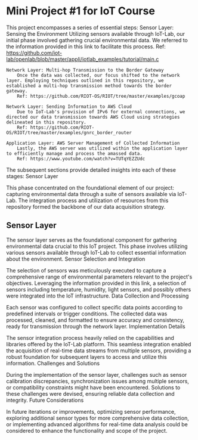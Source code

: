 # Mini Project #1 for IoT Course

This project encompasses a series of essential steps:
    Sensor Layer: Sensing the Environment
        Utilizing sensors available through IoT-Lab, our initial phase involved gathering crucial environmental data. We referred to the information provided in this link to facilitate this process. 
        Ref: https://github.com/iot-lab/openlab/blob/master/appli/iotlab_examples/tutorial/main.c

    Network Layer: Multi-hop Transmission to the Border Gateway
        Once the data was collected, our focus shifted to the network layer. Employing techniques outlined in this repository, we established a multi-hop transmission method towards the border gateway.
        Ref: https://github.com/RIOT-OS/RIOT/tree/master/examples/gcoap

    Network Layer: Sending Information to AWS Cloud
        Due to IoT-Lab's provision of IPv6 for external connections, we directed our data transmission towards AWS Cloud using strategies delineated in this repository.
        Ref: https://github.com/RIOT-OS/RIOT/tree/master/examples/gnrc_border_router

    Application Layer: AWS Server Management of Collected Information
        Lastly, the AWS server was utilized within the application layer to efficiently manage and process the amassed data.
        Ref: https://www.youtube.com/watch?v=TUTqYEZZUdc

The subsequent sections provide detailed insights into each of these stages:
Sensor Layer

This phase concentrated on the foundational element of our project: capturing environmental data through a suite of sensors available via IoT-Lab. The integration process and utilization of resources from this repository formed the backbone of our data acquisition strategy.


## Sensor Layer


The sensor layer serves as the foundational component for gathering environmental data crucial to this IoT project. This phase involves utilizing various sensors available through IoT-Lab to collect essential information about the environment.
Sensor Selection and Integration

The selection of sensors was meticulously executed to capture a comprehensive range of environmental parameters relevant to the project's objectives. Leveraging the information provided in this link, a selection of sensors including temperature, humidity, light sensors, and possibly others were integrated into the IoT infrastructure.
Data Collection and Processing

Each sensor was configured to collect specific data points according to predefined intervals or trigger conditions. The collected data was processed, cleaned, and formatted to ensure accuracy and consistency, ready for transmission through the network layer.
Implementation Details

The sensor integration process heavily relied on the capabilities and libraries offered by the IoT-Lab platform. This seamless integration enabled the acquisition of real-time data streams from multiple sensors, providing a robust foundation for subsequent layers to access and utilize this information.
Challenges and Solutions

During the implementation of the sensor layer, challenges such as sensor calibration discrepancies, synchronization issues among multiple sensors, or compatibility constraints might have been encountered. Solutions to these challenges were devised, ensuring reliable data collection and integrity.
Future Considerations

In future iterations or improvements, optimizing sensor performance, exploring additional sensor types for more comprehensive data collection, or implementing advanced algorithms for real-time data analysis could be considered to enhance the functionality and scope of the project.



